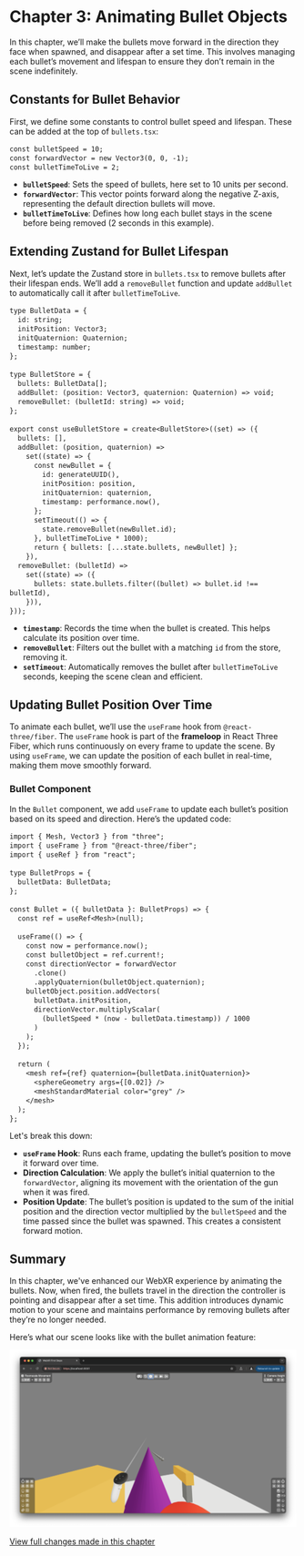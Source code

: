 # Chapter 3: Animating Bullet Objects

In this chapter, we’ll make the bullets move forward in the direction they face when spawned, and disappear after a set time. This involves managing each bullet’s movement and lifespan to ensure they don’t remain in the scene indefinitely.

## Constants for Bullet Behavior

First, we define some constants to control bullet speed and lifespan. These can be added at the top of `bullets.tsx`:

```tsx
const bulletSpeed = 10;
const forwardVector = new Vector3(0, 0, -1);
const bulletTimeToLive = 2;
```

- **`bulletSpeed`**: Sets the speed of bullets, here set to 10 units per second.
- **`forwardVector`**: This vector points forward along the negative Z-axis, representing the default direction bullets will move.
- **`bulletTimeToLive`**: Defines how long each bullet stays in the scene before being removed (2 seconds in this example).

## Extending Zustand for Bullet Lifespan

Next, let’s update the Zustand store in `bullets.tsx` to remove bullets after their lifespan ends. We’ll add a `removeBullet` function and update `addBullet` to automatically call it after `bulletTimeToLive`.

```tsx
type BulletData = {
  id: string;
  initPosition: Vector3;
  initQuaternion: Quaternion;
  timestamp: number;
};

type BulletStore = {
  bullets: BulletData[];
  addBullet: (position: Vector3, quaternion: Quaternion) => void;
  removeBullet: (bulletId: string) => void;
};

export const useBulletStore = create<BulletStore>((set) => ({
  bullets: [],
  addBullet: (position, quaternion) =>
    set((state) => {
      const newBullet = {
        id: generateUUID(),
        initPosition: position,
        initQuaternion: quaternion,
        timestamp: performance.now(),
      };
      setTimeout(() => {
        state.removeBullet(newBullet.id);
      }, bulletTimeToLive * 1000);
      return { bullets: [...state.bullets, newBullet] };
    }),
  removeBullet: (bulletId) =>
    set((state) => ({
      bullets: state.bullets.filter((bullet) => bullet.id !== bulletId),
    })),
}));
```

- **`timestamp`**: Records the time when the bullet is created. This helps calculate its position over time.
- **`removeBullet`**: Filters out the bullet with a matching `id` from the store, removing it.
- **`setTimeout`**: Automatically removes the bullet after `bulletTimeToLive` seconds, keeping the scene clean and efficient.

## Updating Bullet Position Over Time

To animate each bullet, we’ll use the `useFrame` hook from `@react-three/fiber`. The `useFrame` hook is part of the **frameloop** in React Three Fiber, which runs continuously on every frame to update the scene. By using `useFrame`, we can update the position of each bullet in real-time, making them move smoothly forward.

### Bullet Component

In the `Bullet` component, we add `useFrame` to update each bullet’s position based on its speed and direction. Here’s the updated code:

```tsx
import { Mesh, Vector3 } from "three";
import { useFrame } from "@react-three/fiber";
import { useRef } from "react";

type BulletProps = {
  bulletData: BulletData;
};

const Bullet = ({ bulletData }: BulletProps) => {
  const ref = useRef<Mesh>(null);

  useFrame(() => {
    const now = performance.now();
    const bulletObject = ref.current!;
    const directionVector = forwardVector
      .clone()
      .applyQuaternion(bulletObject.quaternion);
    bulletObject.position.addVectors(
      bulletData.initPosition,
      directionVector.multiplyScalar(
        (bulletSpeed * (now - bulletData.timestamp)) / 1000
      )
    );
  });

  return (
    <mesh ref={ref} quaternion={bulletData.initQuaternion}>
      <sphereGeometry args={[0.02]} />
      <meshStandardMaterial color="grey" />
    </mesh>
  );
};
```

Let's break this down:

- **`useFrame` Hook**: Runs each frame, updating the bullet’s position to move it forward over time.
- **Direction Calculation**: We apply the bullet’s initial quaternion to the `forwardVector`, aligning its movement with the orientation of the gun when it was fired.
- **Position Update**: The bullet’s position is updated to the sum of the initial position and the direction vector multiplied by the `bulletSpeed` and the time passed since the bullet was spawned. This creates a consistent forward motion.

## Summary

In this chapter, we've enhanced our WebXR experience by animating the bullets. Now, when fired, the bullets travel in the direction the controller is pointing and disappear after a set time. This addition introduces dynamic motion to your scene and maintains performance by removing bullets after they’re no longer needed.

Here’s what our scene looks like with the bullet animation feature:

![Scene with Bullet Animation](./assets/chapter3.png)

[View full changes made in this chapter](https://github.com/meta-quest/webxr-first-steps-react/compare/chapter2...chapter3)
